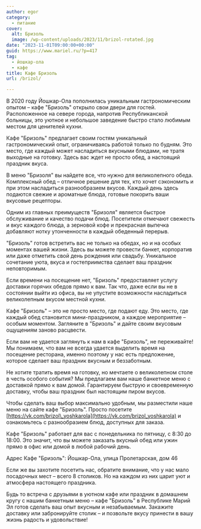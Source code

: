 ```yaml
---
author: egor
category:
  - питание
cover:
  alt: Бризоль
  image: /wp-content/uploads/2023/11/brizol-rotated.jpg
date: "2023-11-01T09:00:00+00:00"
guid: https://www.mariel.ru/?p=417
tag:
  - йошкар-ола
  - кафе
title: Кафе Бризоль
url: /brizol/

---
```

В 2020 году Йошкар-Ола пополнилась уникальным гастрономическим опытом – кафе "Бризоль" открыло свои двери для гостей. Расположенное на севере города, напротив Республиканской больницы, это уютное и небольшое заведение быстро стало любимым местом для ценителей кухни.

Кафе "Бризоль" предлагает своим гостям уникальный гастрономический опыт, ограничиваясь работой только по будням. Это место, где каждый может насладиться вкусными блюдами, не тратя выходные на готовку. Здесь вас ждет не просто обед, а настоящий праздник вкуса.

В меню "Бризоля" вы найдете все, что нужно для великолепного обеда. Комплексный обед – отличное решение для тех, кто хочет сэкономить и при этом насладиться разнообразием вкусов. Каждый день здесь подаются свежие и ароматные блюда, готовые покорить ваши вкусовые рецепторы.

Одним из главных преимуществ "Бризоля" является быстрое обслуживание и качество подачи блюд. Посетители отмечают свежесть и вкус каждого блюда, а зерновой кофе и прекрасная выпечка добавляют нотку утонченности в каждый обеденный перерыв.

"Бризоль" готов встретить вас не только на обедах, но и на особых моментах вашей жизни. Здесь вы можете провести банкет, корпоратив или даже отметить свой день рождения или свадьбу. Уникальное сочетание уюта, вкуса и гостеприимства сделает ваш праздник неповторимым.

Если времени на посещение нет, "Бризоль" предоставляет услугу доставки горячих обедов прямо к вам. Так что, даже если вы не в состоянии выйти из офиса, вы не упустите возможности насладиться великолепным вкусом местной кухни.

Кафе "Бризоль" – это не просто место, где подают еду. Это место, где каждый обед становится мини-праздником, а каждое мероприятие – особым моментом. Загляните в "Бризоль" и дайте своим вкусовым ощущениям заново расцвести.

Если вам не удается заглянуть к нам в кафе "Бризоль", не переживайте! Мы понимаем, что вам не всегда удается выделить время на посещение ресторана, именно поэтому у нас есть предложение, которое сделает ваш праздник вкусным и беззаботным.

Не хотите тратить время на готовку, но мечтаете о великолепном столе в честь особого события? Мы предлагаем вам наше банкетное меню с доставкой прямо к вам домой. Гарантируем быструю и своевременную доставку, чтобы ваш праздник был настоящим пиром вкусов.

Чтобы сделать ваш выбор максимально удобным, мы разместили наше меню на сайте кафе "Бризоль". Просто посетите [https://vk.com/brizol\_yoshkarola](https://vk.com/brizol_yoshkarola) и ознакомьтесь с разнообразием блюд, доступных для заказа.

Кафе "Бризоль" работает для вас с понедельника по пятницу, с 8:30 до 18:00. Это значит, что вы можете заказать вкусный обед или ужин прямо в офис или домой в любой рабочий день.

Адрес Кафе "Бризоль": Йошкар-Ола, улица Пролетарская, дом 46

Если же вы захотите посетить нас, обратите внимание, что у нас мало посадочных мест – всего 8 столиков. Но на каждом из них царит уют и атмосфера настоящего праздника.

Будь то встреча с друзьями в уютном кафе или праздник в домашнем кругу с нашим банкетным меню – кафе "Бризоль" в Республике Марий Эл готов сделать ваш опыт вкусным и незабываемым. Закажите доставку или забронируйте столик – и позвольте вкусу принести в вашу жизнь радость и удовольствие!
